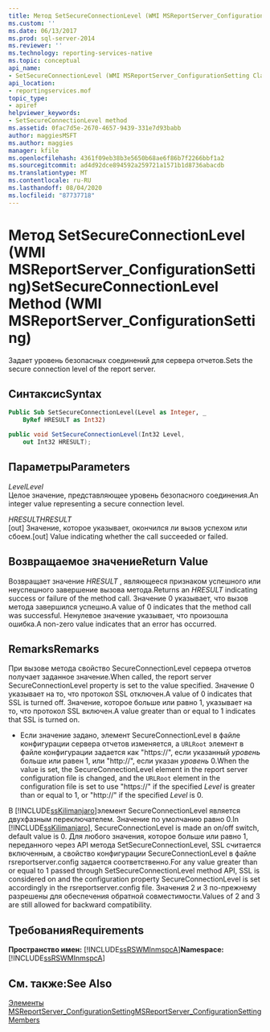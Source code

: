 ```yaml
---
title: Метод SetSecureConnectionLevel (WMI MSReportServer_ConfigurationSetting) | Документы Майкрософт
ms.custom: ''
ms.date: 06/13/2017
ms.prod: sql-server-2014
ms.reviewer: ''
ms.technology: reporting-services-native
ms.topic: conceptual
api_name:
- SetSecureConnectionLevel (WMI MSReportServer_ConfigurationSetting Class)
api_location:
- reportingservices.mof
topic_type:
- apiref
helpviewer_keywords:
- SetSecureConnectionLevel method
ms.assetid: 0fac7d5e-2670-4657-9439-331e7d93babb
author: maggiesMSFT
ms.author: maggies
manager: kfile
ms.openlocfilehash: 4361f09eb38b3e5650b68ae6f86b7f2266bbf1a2
ms.sourcegitcommit: ad4d92dce894592a259721a1571b1d8736abacdb
ms.translationtype: MT
ms.contentlocale: ru-RU
ms.lasthandoff: 08/04/2020
ms.locfileid: "87737718"
---
```

# <a name="setsecureconnectionlevel-method-wmi-msreportserver_configurationsetting"></a><span data-ttu-id="2dd0e-102">Метод SetSecureConnectionLevel (WMI MSReportServer_ConfigurationSetting)</span><span class="sxs-lookup"><span data-stu-id="2dd0e-102">SetSecureConnectionLevel Method (WMI MSReportServer_ConfigurationSetting)</span></span>
  <span data-ttu-id="2dd0e-103">Задает уровень безопасных соединений для сервера отчетов.</span><span class="sxs-lookup"><span data-stu-id="2dd0e-103">Sets the secure connection level of the report server.</span></span>  
  
## <a name="syntax"></a><span data-ttu-id="2dd0e-104">Синтаксис</span><span class="sxs-lookup"><span data-stu-id="2dd0e-104">Syntax</span></span>  
  
```vb  
Public Sub SetSecureConnectionLevel(Level as Integer, _  
    ByRef HRESULT as Int32)  
```  
  
```csharp  
public void SetSecureConnectionLevel(Int32 Level,   
    out Int32 HRESULT);  
```  
  
## <a name="parameters"></a><span data-ttu-id="2dd0e-105">Параметры</span><span class="sxs-lookup"><span data-stu-id="2dd0e-105">Parameters</span></span>  
 <span data-ttu-id="2dd0e-106">*Level*</span><span class="sxs-lookup"><span data-stu-id="2dd0e-106">*Level*</span></span>  
 <span data-ttu-id="2dd0e-107">Целое значение, представляющее уровень безопасного соединения.</span><span class="sxs-lookup"><span data-stu-id="2dd0e-107">An integer value representing a secure connection level.</span></span>  
  
 <span data-ttu-id="2dd0e-108">*HRESULT*</span><span class="sxs-lookup"><span data-stu-id="2dd0e-108">*HRESULT*</span></span>  
 <span data-ttu-id="2dd0e-109">[out] Значение, которое указывает, окончился ли вызов успехом или сбоем.</span><span class="sxs-lookup"><span data-stu-id="2dd0e-109">[out] Value indicating whether the call succeeded or failed.</span></span>  
  
## <a name="return-value"></a><span data-ttu-id="2dd0e-110">Возвращаемое значение</span><span class="sxs-lookup"><span data-stu-id="2dd0e-110">Return Value</span></span>  
 <span data-ttu-id="2dd0e-111">Возвращает значение *HRESULT* , являющееся признаком успешного или неуспешного завершение вызова метода.</span><span class="sxs-lookup"><span data-stu-id="2dd0e-111">Returns an *HRESULT* indicating success or failure of the method call.</span></span> <span data-ttu-id="2dd0e-112">Значение 0 указывает, что вызов метода завершился успешно.</span><span class="sxs-lookup"><span data-stu-id="2dd0e-112">A value of 0 indicates that the method call was successful.</span></span> <span data-ttu-id="2dd0e-113">Ненулевое значение указывает, что произошла ошибка.</span><span class="sxs-lookup"><span data-stu-id="2dd0e-113">A non-zero value indicates that an error has occurred.</span></span>  
  
## <a name="remarks"></a><span data-ttu-id="2dd0e-114">Remarks</span><span class="sxs-lookup"><span data-stu-id="2dd0e-114">Remarks</span></span>  
 <span data-ttu-id="2dd0e-115">При вызове метода свойство SecureConnectionLevel сервера отчетов получает заданное значение.</span><span class="sxs-lookup"><span data-stu-id="2dd0e-115">When called, the report server SecureConnectionLevel property is set to the value specified.</span></span> <span data-ttu-id="2dd0e-116">Значение 0 указывает на то, что протокол SSL отключен.</span><span class="sxs-lookup"><span data-stu-id="2dd0e-116">A value of 0 indicates that SSL is turned off.</span></span> <span data-ttu-id="2dd0e-117">Значение, которое больше или равно 1, указывает на то, что протокол SSL включен.</span><span class="sxs-lookup"><span data-stu-id="2dd0e-117">A value greater than or equal to 1 indicates that SSL is turned on.</span></span>  
  
-   <span data-ttu-id="2dd0e-118">Если значение задано, элемент SecureConnectionLevel в файле конфигурации сервера отчетов изменяется, а `URLRoot` элемент в файле конфигурации задается как "https://", если указанный *уровень* больше или равен 1, или "http://", если указан *уровень* 0.</span><span class="sxs-lookup"><span data-stu-id="2dd0e-118">When the value is set, the SecureConnectionLevel element in the report server configuration file is changed, and the `URLRoot` element in the configuration file is set to use "https://" if the specified *Level* is greater than or equal to 1, or "http://" if the specified *Level* is 0.</span></span>  
  
 <span data-ttu-id="2dd0e-119">В [!INCLUDE[ssKilimanjaro](../../includes/sskilimanjaro-md.md)]элемент SecureConnectionLevel является двухфазным переключателем. Значение по умолчанию равно 0.</span><span class="sxs-lookup"><span data-stu-id="2dd0e-119">In [!INCLUDE[ssKilimanjaro](../../includes/sskilimanjaro-md.md)], SecureConnectionLevel is made an on/off switch, default value is 0.</span></span> <span data-ttu-id="2dd0e-120">Для любого значения, которое больше или равно 1, переданного через API метода SetSecureConnectionLevel, SSL считается включенным, а свойство конфигурации SecureConnectionLevel в файле rsreportserver.config задается соответственно.</span><span class="sxs-lookup"><span data-stu-id="2dd0e-120">For any value greater than or equal to 1 passed through SetSecureConnectionLevel method API, SSL is considered on and the configuration property SecureConnectionLevel is set accordingly in the rsreportserver.config file.</span></span> <span data-ttu-id="2dd0e-121">Значения 2 и 3 по-прежнему разрешены для обеспечения обратной совместимости.</span><span class="sxs-lookup"><span data-stu-id="2dd0e-121">Values of 2 and 3 are still allowed for backward compatibility.</span></span>  
  
## <a name="requirements"></a><span data-ttu-id="2dd0e-122">Требования</span><span class="sxs-lookup"><span data-stu-id="2dd0e-122">Requirements</span></span>  
 <span data-ttu-id="2dd0e-123">**Пространство имен:** [!INCLUDE[ssRSWMInmspcA](../../includes/ssrswminmspca-md.md)]</span><span class="sxs-lookup"><span data-stu-id="2dd0e-123">**Namespace:** [!INCLUDE[ssRSWMInmspcA](../../includes/ssrswminmspca-md.md)]</span></span>  
  
## <a name="see-also"></a><span data-ttu-id="2dd0e-124">См. также:</span><span class="sxs-lookup"><span data-stu-id="2dd0e-124">See Also</span></span>  
 [<span data-ttu-id="2dd0e-125">Элементы MSReportServer_ConfigurationSetting</span><span class="sxs-lookup"><span data-stu-id="2dd0e-125">MSReportServer_ConfigurationSetting Members</span></span>](msreportserver-configurationsetting-members.md)  
  
  
